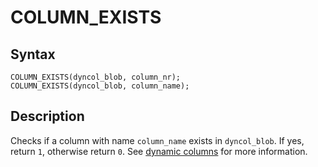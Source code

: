 
# COLUMN_EXISTS

## Syntax


```
COLUMN_EXISTS(dyncol_blob, column_nr);
COLUMN_EXISTS(dyncol_blob, column_name);
```

## Description


Checks if a column with name `column_name` exists in `dyncol_blob`. If yes, return `1`, otherwise return `0`. See [dynamic columns](../../../../nosql/dynamic-columns-api.md) for more information.

